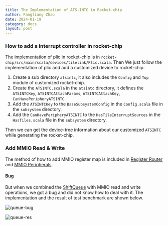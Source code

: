 ```yaml
---
title: The Implementation of ATS-INTC in Rocket-chip
author: Fangliang Zhao
date: 2024-01-19
category: docs
layout: post
---
```



### How to add a interrupt controller in rocket-chip

The implementation of plic in rocket-chip is in `rocket-chip/src/main/scala/devices/tilelink/Plic.scala`. Then We just follow the implementation of plic and add a customized device to rocket-chip.

1. Create a sub directory `atsintc`, it also includes the `Config` and `Top` module of customized rocket-chip.
2. Create the `ATSINTC.scala` in the `atsintc` directory, it defines the `ATSINTCKey`, `ATSINTCAttachParams`, `ATSINTCAttachKey`, `CanHavePeripheryATSINTC`.
3. Add the `ATSINTCKey` to the `BaseSubsystemConfig` in the `Config.scala` file in the `subsystem` directory.
4. Add the `CanHavePeripheryATSINTC` to the `HasTileInterruptSources` in the `HasTiles.scala` file in the `subsystem` directory.

Then we can get the device-tree information about our customized `ATSINTC` while generating the rocket-chip.


### Add MMIO Read & Write

The method of how to add MMIO register map is included in [Register Router](https://chipyard.readthedocs.io/en/stable/TileLink-Diplomacy-Reference/Register-Router.html) and [MMIO Peripherals](https://chipyard.readthedocs.io/en/stable/Customization/MMIO-Peripherals.html).

#### Bug

But when we combined the [ShiftQueue](https://github.com/chipsalliance/rocket-chip/blob/master/src/main/scala/util/ShiftQueue.scala) with MMIO read and write operations, we got a bug and did not know how to deal with it. The implementation and the result of test benchmark are shown below.

![queue-bug](https://ats-intc.github.io/docs/assets/gitbook/images/queue-bug.png)

![queue-res](https://ats-intc.github.io/docs/assets/gitbook/images/queue-res.png)
